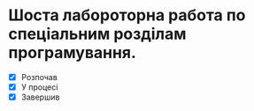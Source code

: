 # Шоста лабороторна работа по спеціальним розділам програмування.  
- [x] Розпочав
- [x] У процесі
- [x] Завершив
